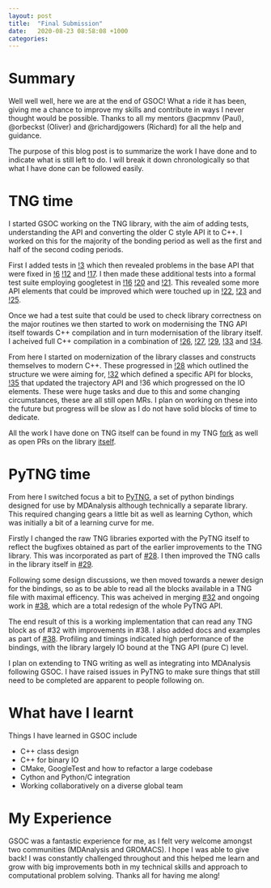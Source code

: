 ```yaml
---
layout: post
title:  "Final Submission"
date:   2020-08-23 08:58:08 +1000
categories: 
---
```


# Summary

Well well well, here we are at the end of GSOC! What a ride it has been, giving
me a chance to improve my skills and contribute in ways I never thought would
be possible. Thanks to all my mentors @acpmnv (Paul), @orbeckst (Oliver) and
@richardjgowers (Richard) for all the help and guidance.

The purpose of this blog post is to summarize the work I have done and to indicate what is still
left to do. I will break it down chronologically so that what I have done can
be followed easily.

# TNG time

I started GSOC working on the TNG library, with the aim of adding tests,
understanding the API and converting the older C style API it to C++.  I worked
on this for the majority of the bonding period as well as the first and half of
the second coding periods.

First I added tests in [!3](https://gitlab.com/gromacs/tng/-/merge_requests/3) which then revealed problems in the base API that were fixed in [!6](https://gitlab.com/gromacs/tng/-/merge_requests/6) [!12](https://gitlab.com/gromacs/tng/-/merge_requests/12)
and [!17](https://gitlab.com/gromacs/tng/-/merge_requests/17).  I then made these additional tests into a formal test suite employing
googletest in [!16](https://gitlab.com/gromacs/tng/-/merge_requests/16) [!20](https://gitlab.com/gromacs/tng/-/merge_requests/20) and [!21](https://gitlab.com/gromacs/tng/-/merge_requests/21). This revealed some more API elements that could be improved which were
touched up in [!22](https://gitlab.com/gromacs/tng/-/merge_requests/22), [!23](https://gitlab.com/gromacs/tng/-/merge_requests/23) and [!25](https://gitlab.com/gromacs/tng/-/merge_requests/25).

Once we had a test suite that could be used to check library correctness on the
major routines we then started to work on modernising the TNG API itself
towards C++ compilation and in turn modernisation of the library itself. I
acheived full C++ compilation in a combination of [!26](https://gitlab.com/gromacs/tng/-/merge_requests/26), [!27](https://gitlab.com/gromacs/tng/-/merge_requests/27), [!29](https://gitlab.com/gromacs/tng/-/merge_requests/29), [!33](https://gitlab.com/gromacs/tng/-/merge_requests/33) and [!34](https://gitlab.com/gromacs/tng/-/merge_requests/34). 

From here I started on modernization of the library classes and constructs
themselves to modern C++. These progressed in [!28](https://gitlab.com/gromacs/tng/-/merge_requests/28) which outlined the structure we were aiming
for, [!32](https://gitlab.com/gromacs/tng/-/merge_requests/32) which defined a specific API for blocks, [!35](https://gitlab.com/gromacs/tng/-/merge_requests/35) that updated the
trajectory API and !36 which progressed on the IO elements. These were huge
tasks and due to this and some changing circumstances, these are all still open
MRs. I plan on working on these into the future but progress will be slow as I
do not have solid blocks of time to dedicate. 

All the work I have done on TNG itself can be found in my TNG
[fork](https://gitlab.com/hugomacdermott/tng) as well as open PRs on the
library [itself](https://gitlab.com/gromacs/tng).


# PyTNG time

From here I switched focus a bit to
[PyTNG](https://github.com/MDAnalysis/pytng), a set of python bindings designed
for use by MDAnalysis although technically a separate library. This required
changing gears a little bit as well as learning Cython, which was initially a
bit of a learning curve for me. 

Firstly I changed the raw TNG libraries exported with the PyTNG itself to
reflect the bugfixes obtained as part of the earlier improvements to the TNG
library. This was incorporated as part of
[#28](https://github.com/MDAnalysis/pytng/pull/28). I then improved the TNG
calls in the library itself in [#29](https://github.com/MDAnalysis/pytng/pull/29).

Following some design discussions, we then moved towards a newer design for the
bindings, so as to be able to read all the blocks available in a TNG file with
maximal efficency. This was acheived in merging
[#32](https://github.com/MDAnalysis/pytng/pull/32) and ongoing work in
[#38](https://github.com/MDAnalysis/pytng/pull/38), which are a total
redesign of the whole PyTNG API.

The end result of this is a working implementation that can read any TNG block
as of #32 with improvements in #38.
I also added docs and examples as
part of [#38](https://github.com/MDAnalysis/pytng/pull/38). Profiling and
timings indicated high performance of the bindings, with the library largely IO
bound at the TNG API (pure C) level.

I plan on extending to TNG writing as well as integrating into MDAnalysis
following GSOC. I have raised issues in PyTNG to make sure things that still
need to be completed are apparent to people following on.

# What have I learnt

Things I have learned in GSOC include

* C++ class design
* C++ for binary IO
* CMake, GoogleTest and how to refactor a large codebase
* Cython and Python/C integration
* Working collaboratively on a diverse global team

# My Experience

GSOC was a fantastic experience for me, as I felt very welcome amongst two
communities (MDAnalysis and GROMACS). I hope I was able to give back! I was
constantly challenged throughout and this helped me learn and grow with big
improvements both in my technical skills and approach to computational problem
solving. Thanks all for having me along!





